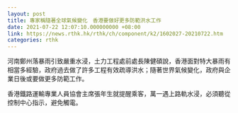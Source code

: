 ```yaml
---
layout: post
title: 專家稱隨著全球氣候變化　香港要做好更多防範洪水工作
date: 2021-07-22 12:07:10.000000000 +08:00
link: https://news.rthk.hk/rthk/ch/component/k2/1602027-20210722.htm
categories: rthk
---
```


河南鄭州落暴雨引致嚴重水浸，土力工程處前處長陳健碩說，香港面對特大暴雨有相當多經驗，政府過去做了許多工程有效疏導洪水；隨著世界氣候變化，政府與企業日後或要做更多防範工作。

香港鐵路運輸專業人員協會主席張年生就提醒乘客，萬一遇上路軌水浸，必須聽從控制中心指示，避免觸電。
